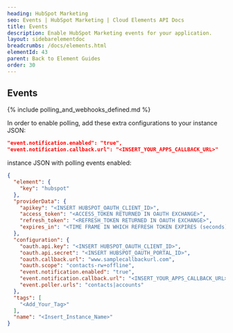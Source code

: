 ```yaml
---
heading: HubSpot Marketing
seo: Events | HubSpot Marketing | Cloud Elements API Docs
title: Events
description: Enable HubSpot Marketing events for your application.
layout: sidebarelementdoc
breadcrumbs: /docs/elements.html
elementId: 43
parent: Back to Element Guides
order: 30
---
```


## Events

{% include polling_and_webhooks_defined.md %}

In order to enable polling, add these extra configurations to your instance JSON:

```JSON
"event.notification.enabled": "true",
"event.notification.callback.url": "<INSERT_YOUR_APPS_CALLBACK_URL>"
```

instance JSON with polling events enabled:

```JSON
{
  "element": {
    "key": "hubspot"
  },
  "providerData": {
    "apikey": "<INSERT HUBSPOT_OAUTH_CLIENT_ID>",
    "access_token": "<ACCESS_TOKEN RETURNED IN OAUTH EXCHANGE>",
    "refresh_token": "<REFRESH_TOKEN RETURNED IN OAUTH EXCHANGE>",
    "expires_in": "<TIME FRAME IN WHICH REFRESH TOKEN EXPIRES (seconds)>"
  },
  "configuration": {
    "oauth.api.key": "<INSERT HUBSPOT_OAUTH_CLIENT_ID>",
    "oauth.api.secret": "<INSERT HUBSPOT_OAUTH_PORTAL_ID>",
    "oauth.callback.url": "www.samplecallbackurl.com",
    "oauth.scope": "contacts-rw+offline",
    "event.notification.enabled": "true",
    "event.notification.callback.url": "<INSERT_YOUR_APPS_CALLBACK_URL>",
    "event.poller.urls": "contacts|accounts"
  },
  "tags": [
    "<Add_Your_Tag>"
  ],
  "name": "<Insert_Instance_Name>"
}
```
